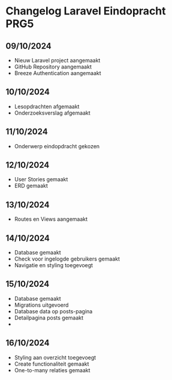 # Changelog Laravel Eindopracht PRG5

## 09/10/2024
* Nieuw Laravel project aangemaakt
* GitHub Repository aangemaakt
* Breeze Authentication aangemaakt

## 10/10/2024
* Lesopdrachten afgemaakt
* Onderzoeksverslag afgemaakt

## 11/10/2024
* Onderwerp eindopdracht gekozen

## 12/10/2024
* User Stories gemaakt
* ERD gemaakt

## 13/10/2024
* Routes en Views aangemaakt

## 14/10/2024
* Database gemaakt
* Check voor ingelogde gebruikers gemaakt
* Navigatie en styling toegevoegt

## 15/10/2024
* Database gemaakt
* Migrations uitgevoerd
* Database data op posts-pagina
* Detailpagina posts gemaakt
* 
## 16/10/2024
* Styling aan overzicht toegevoegt
* Create functionaliteit gemaakt
* One-to-many relaties gemaakt



